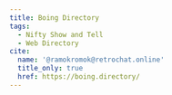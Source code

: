 ```yaml
---
title: Boing Directory
tags:
  - Nifty Show and Tell
  - Web Directory
cite:
  name: '@ramokromok@retrochat.online'
  title_only: true
  href: https://boing.directory/
---
```

